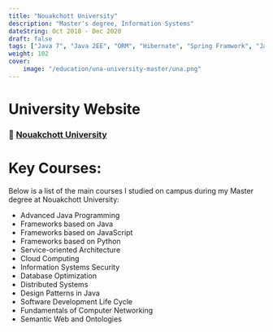 ```yaml
---
title: "Nouakchott University"
description: "Master's degree, Information Systems"
dateString: Oct 2018 - Dec 2020
draft: false
tags: ["Java 7", "Java 2EE", "ORM", "Hibernate", "Spring Framwork", "JavaScript", "TypeScript", "Angular", "React.js", "Python", "MongoDB", "MySQL", "Design patterns", "Hadoop", "NMAP - Network Scanner", "Web Services", "RESTful API", "SOAP", "XML", "JSON", "WSDL", "Agile methods"]
weight: 102
cover:
    image: "/education/una-university-master/una.png"
---
```


# University Website
### 🔗 [Nouakchott University](https://www.univ-nkc.mr/)

# Key Courses: 
Below is a list of the main courses I studied on campus during my Master degree at Nouakchott University:
- Advanced Java Programming
- Frameworks based on Java
- Frameworks based on JavaScript
- Frameworks based on Python
- Service-oriented Architecture
- Cloud Computing
- Information Systems Security
- Database Optimization
- Distributed Systems
- Design Patterns in Java
- Software Development Life Cycle
- Fundamentals of Computer Networking
- Semantic Web and Ontologies